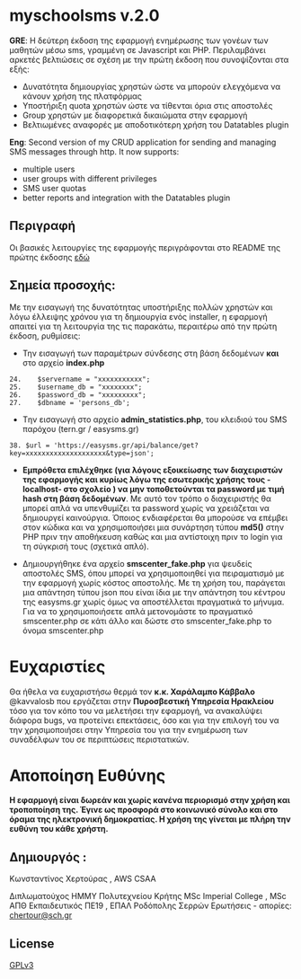 # myschoolsms v.2.0

**GRE**: Η δεύτερη έκδοση της εφαρμογή ενημέρωσης των γονέων των μαθητών μέσω sms, γραμμένη σε Javascript και PHP. Περιλαμβάνει αρκετές βελτιώσεις σε σχέση με την πρώτη έκδοση που συνοψίζονται στα εξής:

- Δυνατότητα δημιουργίας χρηστών ώστε να μπορούν ελεγχόμενα να κάνουν χρήση της πλατφόρμας
- Υποστήριξη quota χρηστών ώστε να τίθενται όρια στις αποστολές
- Group χρηστών με διαφορετικά δικαιώματα στην εφαρμογή
- Βελτιωμένες αναφορές με αποδοτικότερη χρήση του Datatables plugin

**Eng**: Second version of my CRUD application for sending and managing SMS messages through http. It now supports: 
- multiple users 
- user groups with different privileges 
- SMS user quotas
- better reports and integration with the Datatables plugin


## Περιγραφή

Οι βασικές λειτουργίες της εφαρμογής περιγράφονται στο README της 
πρώτης έκδοσης [εδώ](https://github.com/chertouras/myschoolsms)

## Σημεία προσοχής:

Με την εισαγωγή της δυνατότητας υποστήριξης πολλών χρηστών και λόγω έλλειψης χρόνου για τη δημιουργία ενός installer, η εφαρμογή απαιτεί για τη λειτουργία της τις παρακάτω, περαιτέρω από την πρώτη έκδοση, ρυθμίσεις: 
-  Την εισαγωγή των παραμέτρων σύνδεσης στη βάση δεδομένων **και** στο αρχείο **index.php** 
``` 
24.    $servername = "xxxxxxxxxxx";
25.    $username_db = "xxxxxxxx";
26.    $password_db = "xxxxxxxxx";
27.    $dbname = 'persons_db';

```
- Tην εισαγωγή στο αρχείο **admin_statistics.php**, του κλειδιού του SMS παρόχου (tern.gr / easysms.gr) 

```
38. $url = 'https://easysms.gr/api/balance/get?key=xxxxxxxxxxxxxxxxxxxx&type=json';
```


- **Εμπρόθετα επιλέχθηκε (για λόγους εξοικείωσης των διαχειριστών της εφαρμογής και κυρίως λόγω της εσωτερικής χρήσης τους -localhost- στο σχολείο ) να μην τοποθετούνται τα password με τιμή hash στη βάση δεδομένων**. Με αυτό τον τρόπο ο διαχειριστής θα μπορεί απλά να υπενθυμίζει τα password χωρίς να χρειάζεται να δημιουργεί καινούργια. Όποιος ενδιαφέρεται θα μπορούσε να επέμβει στον κώδικα και να χρησιμοποιήσει μια συνάρτηση τύπου **md5()** στην PHP πριν την αποθήκευση καθώς και μια αντίστοιχη πριν το login για τη σύγκρισή τους (σχετικά απλό).

- Δημιουργήθηκε ένα αρχείο **smscenter_fake.php** για ψευδείς αποστολές SMS, όπου μπορεί να χρησιμοποιηθεί για πειραματισμό με την εφαρμογή χωρίς κόστος αποστολής. Με τη χρήση του, παράγεται μια  απάντηση τύπου json που είναι ίδια με την απάντηση του κέντρου της easysms.gr χωρίς όμως να αποστέλλεται πραγματικά το μήνυμα. Για να το χρησιμοποιήσετε απλά μετονομάστε το πραγματικό smscenter.php σε κάτι άλλο και δώστε στο smscenter_fake.php το όνομα smscenter.php

# Ευχαριστίες

Θα ήθελα να ευχαριστήσω θερμά τον **κ.κ. Χαράλαμπο Κάββαλο** @kavvalosb που εργάζεται στην **Πυροσβεστική Υπηρεσία Ηρακλείου** τόσο για τον κόπο του να μελετήσει την εφαρμογή, να ανακαλύψει διάφορα bugs, να προτείνει επεκτάσεις, όσο και για την επιλογή του να την χρησιμοποιήσει στην Υπηρεσία του για την ενημέρωση των συναδέλφων του σε περιπτώσεις περιστατικών.

# Αποποίηση Ευθύνης

**H εφαρμογή είναι δωρεάν και χωρίς κανένα περιορισμό στην χρήση και τροποποίηση της. Έγινε ως προσφορά στο κοινωνικό σύνολο και στο όραμα της ηλεκτρονική δημοκρατίας. H χρήση της γίνεται με πλήρη την ευθύνη του κάθε χρήστη.**

## Δημιουργός : 
Κωνσταντίνος Χερτούρας , AWS CSAA

Διπλωματούχος ΗΜΜΥ Πολυτεχνείου Κρήτης MSc Imperial College , MSc AΠΘ
Εκπαιδευτικός ΠΕ19 , ΕΠΑΛ Ροδόπολης Σερρών
Ερωτήσεις - απορίες: chertour@sch.gr


## License
[GPLv3](https://www.gnu.org/licenses/gpl-3.0.html)

